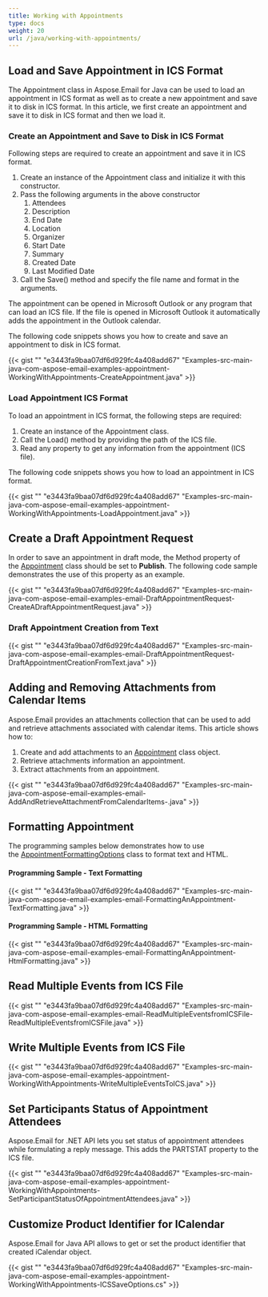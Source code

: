 ```yaml
---
title: Working with Appointments
type: docs
weight: 20
url: /java/working-with-appointments/
---
```


## **Load and Save Appointment in ICS Format**
The Appointment class in Aspose.Email for Java can be used to load an appointment in ICS format as well as to create a new appointment and save it to disk in ICS format. In this article, we first create an appointment and save it to disk in ICS format and then we load it.
### **Create an Appointment and Save to Disk in ICS Format**
Following steps are required to create an appointment and save it in ICS format.

1. Create an instance of the Appointment class and initialize it with this constructor.
1. Pass the following arguments in the above constructor
   1. Attendees
   1. Description
   1. End Date
   1. Location
   1. Organizer
   1. Start Date
   1. Summary
   1. Created Date
   1. Last Modified Date 
1. Call the Save() method and specify the file name and format in the arguments.

The appointment can be opened in Microsoft Outlook or any program that can load an ICS file. If the file is opened in Microsoft Outlook it automatically adds the appointment in the Outlook calendar.

The following code snippets shows you how to create and save an appointment to disk in ICS format.



{{< gist "" "e3443fa9baa07df6d929fc4a408add67" "Examples-src-main-java-com-aspose-email-examples-appointment-WorkingWithAppointments-CreateAppointment.java" >}}
### **Load Appointment ICS Format**
To load an appointment in ICS format, the following steps are required:

1. Create an instance of the Appointment class.
1. Call the Load() method by providing the path of the ICS file.
1. Read any property to get any information from the appointment (ICS file).

The following code snippets shows you how to load an appointment in ICS format.



{{< gist "" "e3443fa9baa07df6d929fc4a408add67" "Examples-src-main-java-com-aspose-email-examples-appointment-WorkingWithAppointments-LoadAppointment.java" >}}
## **Create a Draft Appointment Request**
In order to save an appointment in draft mode, the Method property of the [Appointment](http://www.aspose.com/api/java/email/com.aspose.email/classes/Appointment) class should be set to **Publish**. The following code sample demonstrates the use of this property as an example.

{{< gist "" "e3443fa9baa07df6d929fc4a408add67" "Examples-src-main-java-com-aspose-email-examples-email-DraftAppointmentRequest-CreateADraftAppointmentRequest.java" >}}
### **Draft Appointment Creation from Text**
{{< gist "" "e3443fa9baa07df6d929fc4a408add67" "Examples-src-main-java-com-aspose-email-examples-email-DraftAppointmentRequest-DraftAppointmentCreationFromText.java" >}}
## **Adding and Removing Attachments from Calendar Items**
Aspose.Email provides an attachments collection that can be used to add and retrieve attachments associated with calendar items. This article shows how to:

1. Create and add attachments to an [Appointment](http://www.aspose.com/api/java/email/com.aspose.email/classes/Appointment) class object.
1. Retrieve attachments information an appointment.
1. Extract attachments from an appointment.



{{< gist "" "e3443fa9baa07df6d929fc4a408add67" "Examples-src-main-java-com-aspose-email-examples-email-AddAndRetrieveAttachmentFromCalendarItems-.java" >}}
## **Formatting Appointment**
The programming samples below demonstrates how to use the [AppointmentFormattingOptions](http://www.aspose.com/api/java/email/com.aspose.email/classes/AppointmentFormattingOptions) class to format text and HTML.
#### **Programming Sample - Text Formatting**
{{< gist "" "e3443fa9baa07df6d929fc4a408add67" "Examples-src-main-java-com-aspose-email-examples-email-FormattingAnAppointment-TextFormatting.java" >}}
#### **Programming Sample - HTML Formatting**
{{< gist "" "e3443fa9baa07df6d929fc4a408add67" "Examples-src-main-java-com-aspose-email-examples-email-FormattingAnAppointment-HtmlFormatting.java" >}}
## **Read Multiple Events from ICS File**
{{< gist "" "e3443fa9baa07df6d929fc4a408add67" "Examples-src-main-java-com-aspose-email-examples-email-ReadMultipleEventsfromICSFile-ReadMultipleEventsfromICSFile.java" >}}
## **Write Multiple Events from ICS File**
{{< gist "" "e3443fa9baa07df6d929fc4a408add67" "Examples-src-main-java-com-aspose-email-examples-appointment-WorkingWithAppointments-WriteMultipleEventsToICS.java" >}}
## **Set Participants Status of Appointment Attendees**
Aspose.Email for .NET API lets you set status of appointment attendees while formulating a reply message. This adds the PARTSTAT property to the ICS file.

{{< gist "" "e3443fa9baa07df6d929fc4a408add67" "Examples-src-main-java-com-aspose-email-examples-appointment-WorkingWithAppointments-SetParticipantStatusOfAppointmentAttendees.java" >}}
## **Customize Product Identifier for ICalendar**
Aspose.Email for Java API allows to get or set the product identifier that created iCalendar object.

{{< gist "" "e3443fa9baa07df6d929fc4a408add67" "Examples-src-main-java-com-aspose-email-examples-appointment-WorkingWithAppointments-ICSSaveOptions.cs" >}}
